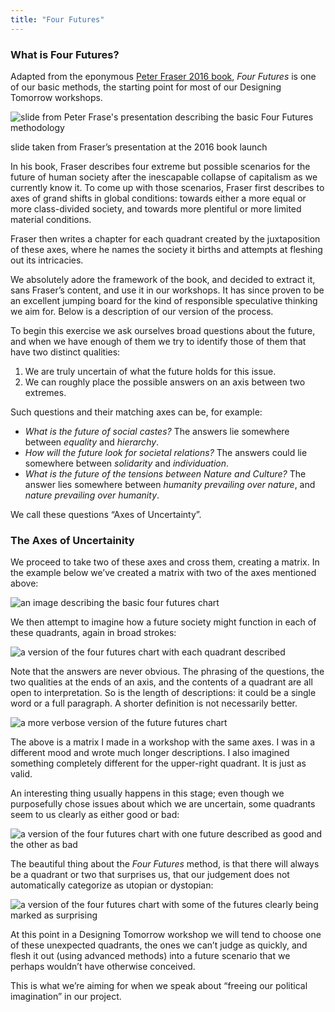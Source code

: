 ```yaml
---
title: "Four Futures"
---
```


### What is Four Futures?

Adapted from the eponymous [Peter Fraser 2016 book](https://www.versobooks.com/books/1847-four-futures), *Four Futures* is one of our basic methods, the starting point for most of our Designing Tomorrow workshops.

<img alt="slide from Peter Frase's presentation describing the basic Four Futures methodology" src="../../../images/fourFuturesBase.jpg">

<span class="caption">slide taken from Fraser’s presentation at the 2016 book launch</span>

In his book, Fraser describes four extreme but possible scenarios for the future of human society after the inescapable collapse of capitalism as we currently know it. To come up with those scenarios, Fraser first describes to axes of grand shifts in global conditions: towards either a more equal or more class-divided society, and towards more plentiful or more limited material conditions.

Fraser then writes a chapter for each quadrant created by the juxtaposition of these axes, where he names the society it births and attempts at fleshing out its intricacies.

We absolutely adore the framework of the book, and decided to extract it, sans Fraser’s content, and use it in our workshops. It has since proven to be an excellent jumping board for the kind of responsible speculative thinking we aim for. Below is a description of our version of the process.

To begin this exercise we ask ourselves broad questions about the future, and when we have enough of them we try to identify those of them that have two distinct qualities:

1. We are truly uncertain of what the future holds for this issue.
1. We can roughly place the possible answers on an axis between two extremes.

Such questions and their matching axes can be, for example:

* *What is the future of social castes?* The answers lie somewhere between *equality* and *hierarchy*.
* *How will the future look for societal relations?* The answers could lie somewhere between *solidarity* and *individuation*.
* *What is the future of the tensions between Nature and Culture?* The answer lies somewhere between *humanity prevailing over nature*, and *nature prevailing over humanity*.

We call these questions “Axes of Uncertainty”.

### The Axes of Uncertainity

We proceed to take two of these axes and cross them, creating a matrix. In the example below we’ve created a matrix with two of the axes mentioned above:

<img alt="an image describing the basic four futures chart" src="../../../images/ffChart1.jpg">

We then attempt to imagine how a future society might function in each of these quadrants, again in broad strokes:

<img alt="a version of the four futures chart with each quadrant described" src="../../../images/ffChart2.jpg">

Note that the answers are never obvious. The phrasing of the questions, the two qualities at the ends of an axis, and the contents of a quadrant are all open to interpretation. So is the length of descriptions: it could be a single word or a full paragraph. A shorter definition is not necessarily better.

<img alt="a more verbose version of the future futures chart" src="../../../images/ffChart3.jpg">

The above is a matrix I made in a workshop with the same axes. I was in a different mood and wrote much longer descriptions. I also imagined something completely different for the upper-right quadrant. It is just as valid.

An interesting thing usually happens in this stage; even though we purposefully chose issues about which we are uncertain, some quadrants seem to us clearly as either good or bad:

<img alt="a version of the four futures chart with one future described as good and the other as bad" src="../../../images/ffChart4.jpg">

The beautiful thing about the *Four Futures* method, is that there will always be a quadrant or two that surprises us, that our judgement does not automatically categorize as utopian or dystopian:

<img alt="a version of the four futures chart with some of the futures clearly being marked as surprising" src="../../../images/ffChart5.jpg">

At this point in a Designing Tomorrow workshop we will tend to choose one of these unexpected quadrants, the ones we can’t judge as quickly, and flesh it out (using advanced methods) into a future scenario that we perhaps wouldn’t have otherwise conceived.

This is what we’re aiming for when we speak about “freeing our political imagination” in our project.